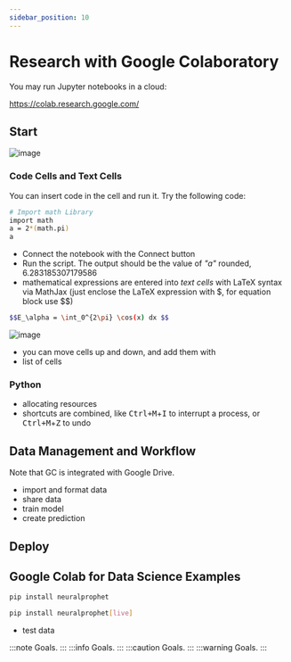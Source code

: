 ```yaml
---
sidebar_position: 10
---
```


# Research with Google Colaboratory
You may run Jupyter notebooks in a cloud:

https://colab.research.google.com/

## Start

![image](./images/googlecolab-01.png)


### Code Cells and Text Cells
You can insert code in the cell and run it. Try the following code:

```bash
# Import math Library
import math
a = 2*(math.pi)
a
```

- Connect the notebook with the Connect button
- Run the script. The output should be the value of *"a"* rounded, 6.283185307179586
- mathematical expressions are entered into *text cells* with LaTeX syntax via MathJax (just enclose the LaTeX expression with $, for equation block use $$)


```bash
$$E_\alpha = \int_0^{2\pi} \cos(x) dx $$

```

![image](./images/googlecolab-equation.png)

- you can move cells up and down, and add them with
- list of cells

### Python
- allocating resources
- shortcuts are combined, like <kbd>Ctrl+M</kbd>+<kbd>I</kbd> to interrupt a process, or <kbd>Ctrl+M</kbd>+<kbd>Z</kbd> to undo

## Data Management and Workflow

Note that GC is integrated with Google Drive.

- import and format data
- share data
- train model
- create prediction

## Deploy

## Google Colab for Data Science Examples

```bash
pip install neuralprophet
```

```bash
pip install neuralprophet[live]
```

- test data

:::note
Goals.
:::
:::info
Goals.
:::
:::caution
Goals.
:::
:::warning
Goals.
:::
